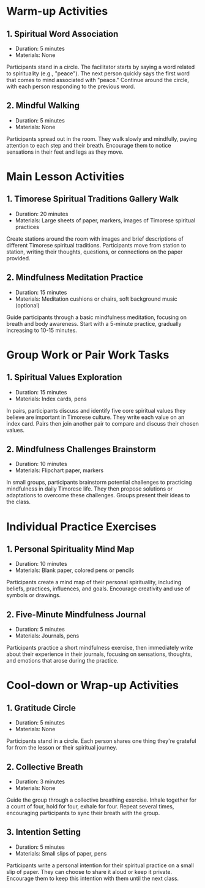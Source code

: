 # Warm-up Activities

## 1. Spiritual Word Association

- Duration: 5 minutes
- Materials: None

Participants stand in a circle. The facilitator starts by saying a word related to spirituality (e.g., "peace"). The next person quickly says the first word that comes to mind associated with "peace." Continue around the circle, with each person responding to the previous word.

## 2. Mindful Walking

- Duration: 5 minutes
- Materials: None

Participants spread out in the room. They walk slowly and mindfully, paying attention to each step and their breath. Encourage them to notice sensations in their feet and legs as they move.

# Main Lesson Activities

## 1. Timorese Spiritual Traditions Gallery Walk

- Duration: 20 minutes
- Materials: Large sheets of paper, markers, images of Timorese spiritual practices

Create stations around the room with images and brief descriptions of different Timorese spiritual traditions. Participants move from station to station, writing their thoughts, questions, or connections on the paper provided.

## 2. Mindfulness Meditation Practice

- Duration: 15 minutes
- Materials: Meditation cushions or chairs, soft background music (optional)

Guide participants through a basic mindfulness meditation, focusing on breath and body awareness. Start with a 5-minute practice, gradually increasing to 10-15 minutes.

# Group Work or Pair Work Tasks

## 1. Spiritual Values Exploration

- Duration: 15 minutes
- Materials: Index cards, pens

In pairs, participants discuss and identify five core spiritual values they believe are important in Timorese culture. They write each value on an index card. Pairs then join another pair to compare and discuss their chosen values.

## 2. Mindfulness Challenges Brainstorm

- Duration: 10 minutes
- Materials: Flipchart paper, markers

In small groups, participants brainstorm potential challenges to practicing mindfulness in daily Timorese life. They then propose solutions or adaptations to overcome these challenges. Groups present their ideas to the class.

# Individual Practice Exercises

## 1. Personal Spirituality Mind Map

- Duration: 10 minutes
- Materials: Blank paper, colored pens or pencils

Participants create a mind map of their personal spirituality, including beliefs, practices, influences, and goals. Encourage creativity and use of symbols or drawings.

## 2. Five-Minute Mindfulness Journal

- Duration: 5 minutes
- Materials: Journals, pens

Participants practice a short mindfulness exercise, then immediately write about their experience in their journals, focusing on sensations, thoughts, and emotions that arose during the practice.

# Cool-down or Wrap-up Activities

## 1. Gratitude Circle

- Duration: 5 minutes
- Materials: None

Participants stand in a circle. Each person shares one thing they're grateful for from the lesson or their spiritual journey.

## 2. Collective Breath

- Duration: 3 minutes
- Materials: None

Guide the group through a collective breathing exercise. Inhale together for a count of four, hold for four, exhale for four. Repeat several times, encouraging participants to sync their breath with the group.

## 3. Intention Setting

- Duration: 5 minutes
- Materials: Small slips of paper, pens

Participants write a personal intention for their spiritual practice on a small slip of paper. They can choose to share it aloud or keep it private. Encourage them to keep this intention with them until the next class.